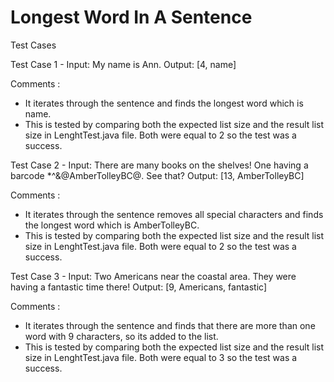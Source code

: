 # Longest Word In A Sentence

Test Cases

Test Case 1 - 
Input: My name is Ann.
Output: [4, name]

Comments :
- It iterates through the sentence and finds the longest word which is name.
- This is tested by comparing both the expected list size and the result list size in LenghtTest.java file.
Both were equal to 2 so the test was a success.

Test Case 2 - 
Input: There are many books on the shelves! One having a barcode *^&@AmberTolleyBC@. See that?
Output: [13, AmberTolleyBC]

Comments :
- It iterates through the sentence removes all special characters and finds the longest word which is AmberTolleyBC.
- This is tested by comparing both the expected list size and the result list size in LenghtTest.java file.
Both were equal to 2 so the test was a success.

Test Case 3 -
Input: Two Americans near the coastal area. They were having a fantastic time there!
Output: [9, Americans, fantastic]

Comments :
- It iterates through the sentence and finds that there are more than one word with 9 characters, so its added to the list.
- This is tested by comparing both the expected list size and the result list size in LenghtTest.java file.
Both were equal to 3 so the test was a success.
